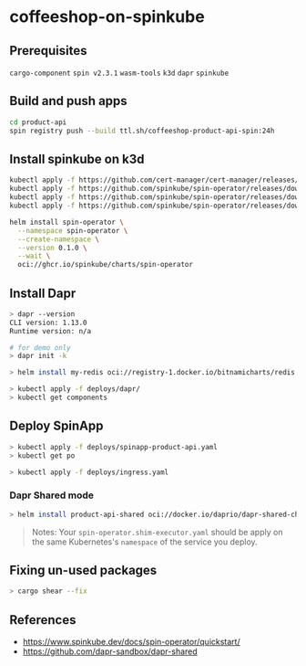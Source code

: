 # coffeeshop-on-spinkube

## Prerequisites

`cargo-component` `spin v2.3.1` `wasm-tools` `k3d` `dapr` `spinkube`

## Build and push apps

```sh
cd product-api
spin registry push --build ttl.sh/coffeeshop-product-api-spin:24h
```

## Install spinkube on k3d

```sh
kubectl apply -f https://github.com/cert-manager/cert-manager/releases/download/v1.14.3/cert-manager.yaml
kubectl apply -f https://github.com/spinkube/spin-operator/releases/download/v0.1.0/spin-operator.runtime-class.yaml
kubectl apply -f https://github.com/spinkube/spin-operator/releases/download/v0.1.0/spin-operator.crds.yaml
kubectl apply -f https://github.com/spinkube/spin-operator/releases/download/v0.1.0/spin-operator.shim-executor.yaml
```

```sh
helm install spin-operator \
  --namespace spin-operator \
  --create-namespace \
  --version 0.1.0 \
  --wait \
  oci://ghcr.io/spinkube/charts/spin-operator
```

## Install Dapr

```sh
> dapr --version
CLI version: 1.13.0 
Runtime version: n/a
```

```sh
# for demo only
> dapr init -k
```

```sh
> helm install my-redis oci://registry-1.docker.io/bitnamicharts/redis --set architecture=standalone --set global.redis.password=P@ssw0rd
```

```sh
> kubectl apply -f deploys/dapr/
> kubectl get components
```

## Deploy SpinApp

```sh
> kubectl apply -f deploys/spinapp-product-api.yaml
> kubectl get po
```

```sh
> kubectl apply -f deploys/ingress.yaml
```

### Dapr Shared mode

```sh
> helm install product-api-shared oci://docker.io/daprio/dapr-shared-chart --set shared.appId=product-api --set shared.remoteURL=product-api --set shared.remotePort=5001
```

> Notes: Your `spin-operator.shim-executor.yaml` should be apply on the same Kubernetes's `namespace` of the service you deploy.

## Fixing un-used packages

```sh
> cargo shear --fix
```

## References

- https://www.spinkube.dev/docs/spin-operator/quickstart/
- https://github.com/dapr-sandbox/dapr-shared

